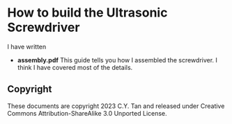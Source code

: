 # How to build the Ultrasonic Screwdriver

I have written 

* **assembly.pdf** This guide tells you how I assembled the
  screwdriver. I think I have covered most of the details.


## Copyright

These documents are copyright 2023 C.Y. Tan and released under
Creative Commons Attribution-ShareAlike 3.0 Unported License.


